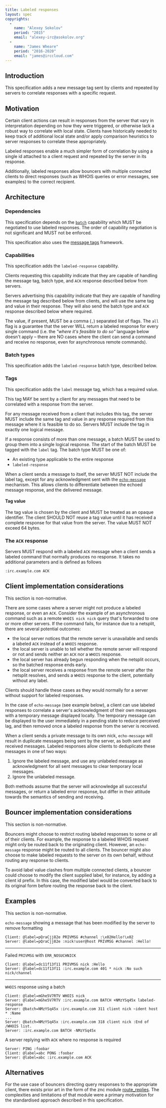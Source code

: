 ```yaml
---
title: Labeled responses
layout: spec
copyrights:
  -
    name: "Alexey Sokolov"
    period: "2015"
    email: "alexey-irc@asokolov.org"
  -
    name: "James Wheare"
    period: "2016-2020"
    email: "james@irccloud.com"
---
```

## Introduction

This specification adds a new message tag sent by clients and repeated by servers to correlate responses with a specific request.

## Motivation

Certain client actions can result in responses from the server that vary in interpretation depending on how they were triggered, or otherwise lack a robust way to correlate with local state. Clients have historically needed to keep track of additional local state and/or apply comparison heuristics to server responses to correlate these appropriately.

Labeled responses enable a much simpler form of correlation by using a single id attached to a client request and repeated by the server in its response.

Additionally, labeled responses allow bouncers with multiple connected clients to direct responses (such as WHOIS queries or error messages, see examples) to the correct recipient.

## Architecture

### Dependencies

This specification depends on the [`batch`](../extensions/batch-3.2.html) capability which MUST be negotiated to use labeled responses. The order of capability negotiation is not significant and MUST not be enforced.

This specification also uses the [message tags](../extensions/message-tags.html) framework.

### Capabilities

This specification adds the `labeled-response` capability.

Clients requesting this capability indicate that they are capable of handling the message tag, batch type, and `ACK` response described below from servers.

Servers advertising this capability indicate that they are capable of handling the message tag described below from clients, and will use the same tag and value in their response. They will also send the batch type and `ACK` response described below where required.

The value, if present, MUST be a comma (`,`) separated list of flags. The `all` flag is a guarantee that the server WILL return a labeled response for every single command (i.e. the _"where it's feasible to do so"_ language below doesn't apply – there are NO cases where the client can send a command and receive no response, even for asynchronous remote commands).

### Batch types

This specification adds the `labeled-response` batch type, described below.

### Tags

This specification adds the `label` message tag, which has a required value.

This tag MAY be sent by a client for any messages that need to be correlated with a response from the server.

For any message received from a client that includes this tag, the server MUST include the same tag and value in any response required from this message where it is feasible to do so. Servers MUST include the tag in exactly one logical message.

If a response consists of more than one message, a batch MUST be used to group them into a single logical response. The start of the batch MUST be tagged with the `label` tag. The batch type MUST be one of:

* An existing type applicable to the entire response
* `labeled-response`

When a client sends a message to itself, the server MUST NOT include the label tag, except for any acknowledgment sent with the [`echo-message`](/specs/extensions/echo-message-3.2.html) mechanism. This allows clients to differentiate between the echoed message response, and the delivered message.

#### Tag value

The tag value is chosen by the client and MUST be treated as an opaque identifier. The client SHOULD NOT reuse a tag value until it has received a complete response for that value from the server. The value MUST NOT exceed 64 bytes.

### The `ACK` response

Servers MUST respond with a labeled `ACK` message when a client sends a labeled command that normally produces no response. It takes no additional parameters and is defined as follows

    :irc.example.com ACK

## Client implementation considerations

This section is non-normative.

There are some cases where a server might not produce a labeled response, or even an `ACK`. Consider the example of an asynchronous command such as a remote `WHOIS nick nick` query that's forwarded to one or more other servers. If the command fails, for instance due to a netsplit, there are several potential outcomes:

* the local server notices that the remote server is unavailable and sends a labeled `ACK` instead of a `WHOIS` response.
* the local server is unable to tell whether the remote server will respond or not and sends neither an `ACK` nor a `WHOIS` response.
* the local server has already begun responding when the netsplit occurs, so the batched response ends early.
* the local server receives a response from the remote server after the netsplit resolves, and sends a `WHOIS` response to the client, potentially without any label.

Clients should handle these cases as they would normally for a server without support for labeled responses.

In the case of `echo-message` (see example below), a client can use labeled responses to correlate a server's acknowledgment of their own messages with a temporary message displayed locally. The temporary message can be displayed to the user immediately in a pending state to reduce perceived lag, and then removed once a labeled response from the server is received.

When a client sends a private message to its own nick, `echo-message` will result in duplicate messages being sent by the server, as both sent and received messages. Labeled responses allow clients to deduplicate these messages in one of two ways:

1. Ignore the labeled message, and use any unlabeled message as acknowledgment for all sent messages to clear temporary local messages.
2. Ignore the unlabeled message.

Both methods assume that the server will acknowledge all successful messages, or return a labeled error response, but differ in their attitude towards the semantics of sending and receiving.

## Bouncer implementation considerations

This section is non-normative.

Bouncers might choose to restrict routing labeled responses to some or all of their clients. For example, the response to a labeled WHOIS request might only be routed back to the originating client. However, an `echo-message` response might be routed to all clients. The bouncer might also choose to make labeled requests to the server on its own behalf, without routing any response to clients.

To avoid label value clashes from multiple connected clients, a bouncer could choose to modify the client supplied label, for instance, by adding a client id prefix. In this case, the modified label would be converted back to its original form before routing the response back to the client.

## Examples

This section is non-normative.

`echo-message` showing a message that has been modified by the server to remove formatting

    Client: @label=pQraCjj82e PRIVMSG #channel :\x02Hello!\x02
    Server: @label=pQraCjj82e :nick!user@host PRIVMSG #channel :Hello!

---

Failed `PRIVMSG` with `ERR_NOSUCHNICK`

    Client: @label=dc11f13f11 PRIVMSG nick :Hello
    Server: @label=dc11f13f11 :irc.example.com 401 * nick :No such nick/channel

---
    
`WHOIS` response using a batch

    Client: @label=mGhe5V7RTV WHOIS nick
    Server: @label=mGhe5V7RTV :irc.example.com BATCH +NMzYSq45x labeled-response
    Server: @batch=NMzYSq45x :irc.example.com 311 client nick ~ident host * :Name
    ...
    Server: @batch=NMzYSq45x :irc.example.com 318 client nick :End of /WHOIS list.
    Server: :irc.example.com BATCH -NMzYSq45x

A server replying with `ACK` where no response is required

    Server: PING :foobar
    Client: @label=abc PONG :foobar
    Server: @label=abc :irc.example.com ACK

## Alternatives

For the use case of bouncers directing query responses to the appropriate client, there exists prior art in the form of the znc module [route_replies](http://wiki.znc.in/Route_replies). The complexities and limitations of that module were a primary motivation for the standardised approach described in this specification.

